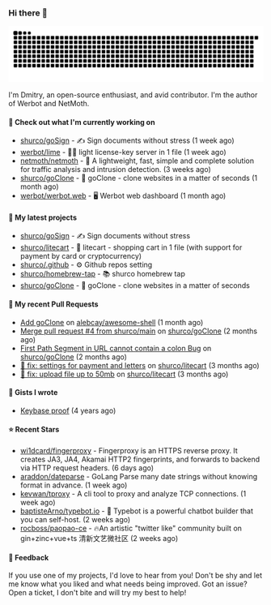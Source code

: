 ### Hi there 👋

![](https://github.com/shurco/shurco/raw/output/github-contribution-grid-snake.svg)

I'm Dmitry, an open-source enthusiast, and avid contributor. I'm the author of Werbot and NetMoth. 

#### 👷 Check out what I'm currently working on

- [shurco/goSign](https://github.com/shurco/goSign) - ✍️ Sign documents without stress (1 week ago)
- [werbot/lime](https://github.com/werbot/lime) - 🍋‍🟩 light license-key server in 1 file (1 week ago)
- [netmoth/netmoth](https://github.com/netmoth/netmoth) - 🚀 A lightweight, fast, simple and complete solution for traffic analysis and intrusion detection. (3 weeks ago)
- [shurco/goClone](https://github.com/shurco/goClone) - 🌱 goClone - clone websites in a matter of seconds (1 month ago)
- [werbot/werbot.web](https://github.com/werbot/werbot.web) - 🖥  Werbot web dashboard (1 month ago)

#### 🌱 My latest projects

- [shurco/goSign](https://github.com/shurco/goSign) - ✍️ Sign documents without stress
- [shurco/litecart](https://github.com/shurco/litecart) - 🛒 litecart - shopping cart in 1 file (with support for payment by card or cryptocurrency)
- [shurco/.github](https://github.com/shurco/.github) - ⚙️ Github repos setting
- [shurco/homebrew-tap](https://github.com/shurco/homebrew-tap) - 📚 shurco homebrew tap
- [shurco/goClone](https://github.com/shurco/goClone) - 🌱 goClone - clone websites in a matter of seconds

#### 🔨 My recent Pull Requests

- [Add goClone](https://github.com/alebcay/awesome-shell/pull/513) on [alebcay/awesome-shell](https://github.com/alebcay/awesome-shell) (1 month ago)
- [Merge pull request #4 from shurco/main](https://github.com/shurco/goClone/pull/5) on [shurco/goClone](https://github.com/shurco/goClone) (2 months ago)
- [First Path Segment in URL cannot contain a colon Bug](https://github.com/shurco/goClone/pull/4) on [shurco/goClone](https://github.com/shurco/goClone) (2 months ago)
- [🐞 fix: settings for payment and letters](https://github.com/shurco/litecart/pull/89) on [shurco/litecart](https://github.com/shurco/litecart) (3 months ago)
- [🐞 fix: upload file up to 50mb](https://github.com/shurco/litecart/pull/82) on [shurco/litecart](https://github.com/shurco/litecart) (3 months ago)

#### 📓 Gists I wrote

- [Keybase proof](https://gist.github.com/959752bb9b046d792e71ca185f48d641) (4 years ago)

#### ⭐ Recent Stars

- [wi1dcard/fingerproxy](https://github.com/wi1dcard/fingerproxy) - Fingerproxy is an HTTPS reverse proxy. It creates JA3, JA4, Akamai HTTP2 fingerprints, and forwards to backend via HTTP request headers. (6 days ago)
- [araddon/dateparse](https://github.com/araddon/dateparse) - GoLang Parse many date strings without knowing format in advance. (1 week ago)
- [kevwan/tproxy](https://github.com/kevwan/tproxy) - A cli tool to proxy and analyze TCP connections. (1 week ago)
- [baptisteArno/typebot.io](https://github.com/baptisteArno/typebot.io) - 💬 Typebot is a powerful chatbot builder that you can self-host. (2 weeks ago)
- [rocboss/paopao-ce](https://github.com/rocboss/paopao-ce) - 🔥An artistic &#34;twitter like&#34; community built on gin&#43;zinc&#43;vue&#43;ts 清新文艺微社区 (2 weeks ago)

#### 💬 Feedback

If you use one of my projects, I'd love to hear from you! Don't be shy and let me know what you liked
and what needs being improved. Got an issue? Open a ticket, I don't bite and will try my best to help!
